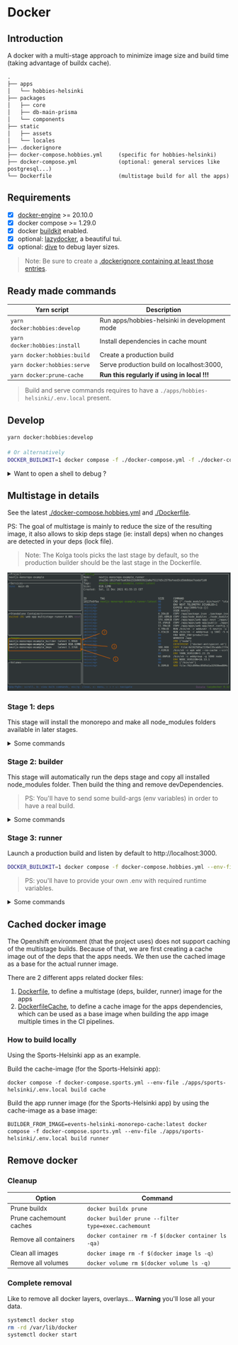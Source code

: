 # Docker

## Introduction

A docker with a multi-stage approach to minimize image size
and build time (taking advantage of buildx cache).

```
.
├── apps
│   └── hobbies-helsinki
├── packages
│   ├── core
│   ├── db-main-prisma
│   └── components
├── static
│   ├── assets
│   └── locales
├── .dockerignore
├── docker-compose.hobbies.yml     (specific for hobbies-helsinki)
├── docker-compose.yml             (optional: general services like postgresql...)
└── Dockerfile                     (multistage build for all the apps)
```

## Requirements

- [x] [docker-engine](https://docs.docker.com/get-docker) >= 20.10.0
- [x] docker compose >= 1.29.0
- [x] docker [buildkit](https://docs.docker.com/develop/develop-images/build_enhancements) enabled.
- [x] optional: [lazydocker](https://github.com/jesseduffield/lazydocker), a beautiful tui.
- [x] optional: [dive](https://github.com/wagoodman/dive) to debug layer sizes.

> Note: Be sure to create a [.dockerignore containing at least those entries](https://github.com/City-of-Helsinki/events-helsinki-monorepo/blob/main/.dockerignore).

## Ready made commands

| Yarn script                   | Description                                   |
| ----------------------------- | --------------------------------------------- |
| `yarn docker:hobbies:develop` | Run apps/hobbies-helsinki in development mode |
| `yarn docker:hobbies:install` | Install dependencies in cache mount           |
| `yarn docker:hobbies:build`   | Create a production build                     |
| `yarn docker:hobbies:serve`   | Serve production build on localhost:3000,     |
| `yarn docker:prune-cache`     | **Run this regularly if using in local !!!**  |

> Build and serve commands requires to have a `./apps/hobbies-helsinki/.env.local` present.

## Develop

```bash
yarn docker:hobbies:develop

# Or alternatively
DOCKER_BUILDKIT=1 docker compose -f ./docker-compose.yml -f ./docker-compose.hobbies.yml up develop
```

<details>
  <summary>Want to open a shell to debug ?</summary>
    
  ```bash
  DOCKER_BUILDKIT=1 docker compose -f ./docker-compose.hobbies.yml run --rm develop sh
  ```
  
</details>

## Multistage in details

See the latest [./docker-compose.hobbies.yml](https://github.com/City-of-Helsinki/events-helsinki-monorepo/blob/main/docker-compose.hobbies.yml)
and [./Dockerfile](https://github.com/City-of-Helsinki/events-helsinki-monorepo/blob/main/docker-compose.hobbies.yml).

PS: The goal of multistage is mainly to reduce the size of the resulting image, it also allows to skip deps stage (ie: install deps) when no changes are detected in your deps (lock file).

> Note: The Kolga tools picks the last stage by default, so the production builder should be the last stage in the Dockerfile.

![Lazydocker multistage sizes](multistage-size.png)

### Stage 1: deps

This stage will install the monorepo and make all node_modules folders available in later
stages.

<details>
  <summary>Some commands</summary>
   
  To build it independently
    
  ```bash
  DOCKER_BUILDKIT=1 docker compose -f docker-compose.hobbies.yml build --progress=tty deps
  # docker buildx bake -f docker-compose.hobbies.yml --progress=tty deps
  ```
    
  To force a rebuild
    
  ```bash
  DOCKER_BUILDKIT=1 docker compose -f docker-compose.hobbies.yml build --no-cache --force-rm --progress=tty deps
  ```
    
  Want to open a shell into it ?
    
  ```bash
  DOCKER_BUILDKIT=1 docker compose -f docker-compose.hobbies.yml run --rm deps sh
  ```

</details>

### Stage 2: builder

This stage will automatically run the deps stage and copy all installed node_modules folder.
Then build the thing and remove devDependencies.

> PS: You'll have to send some build-args (env variables) in order to have a real build.

<details>
  <summary>Some commands</summary>
  To build it independently
  
  ```bash
  DOCKER_BUILDKIT=1 docker compose -f docker-compose.hobbies.yml build --progress=tty builder
  # docker buildx bake -f docker-compose.hobbies.yml --progress=tty builder
  ```
  
  To force a rebuild
  
  ```bash
  DOCKER_BUILDKIT=1 docker compose -f docker-compose.hobbies.yml build --no-cache --force-rm --progress=tty builder
  ```
  
  Want to open a shell into it ?
  
  ```bash
  DOCKER_BUILDKIT=1 docker compose -f docker-compose.hobbies.yml run --rm builder sh
  ```

</details>

### Stage 3: runner

Launch a production build and listen by default to http://localhost:3000.

```bash
DOCKER_BUILDKIT=1 docker compose -f docker-compose.hobbies.yml --env-file .env.secret up runner
```

> PS: you'll have to provide your own .env with required runtime variables.

<details>
  <summary>Some commands</summary>
  To build it independently
  
  ```bash
  DOCKER_BUILDKIT=1 docker compose -f docker-compose.hobbies.yml build --progress=tty runner
  # docker buildx bake -f docker-compose.hobbies.yml --progress=tty runner
  ```
  
  To force a rebuild
  
  ```bash
  DOCKER_BUILDKIT=1 docker compose -f docker-compose.hobbies.yml build --no-cache --force-rm --progress=tty runner
  ```
  
  Want to open a shell into it ?
  
  ```bash
  DOCKER_BUILDKIT=1 docker compose -f docker-compose.hobbies.yml run --rm runner sh
  ```
  
</details>

## Cached docker image

The Openshift environment (that the project uses) does not support caching of the multistage builds. Because of that, we are first creating a cache image out of the deps that the apps needs. We then use the cached image as a base for the actual runner image.

There are 2 different apps related docker files:

1. [Dockerfile](../../Dockerfile), to define a multistage (deps, builder, runner) image for the apps
2. [DockerfileCache](../../DockerfileCache), to define a cache image for the apps dependencies, which can be used as a base image when building the app image multiple times in the CI pipelines.

### How to build locally

Using the Sports-Helsinki app as an example.

Build the cache-image (for the Sports-Helsinki app):

```
docker compose -f docker-compose.sports.yml --env-file ./apps/sports-helsinki/.env.local build cache
```

Build the app runner image (for the Sports-Helsinki app) by using the cache-image as a base image:

```
BUILDER_FROM_IMAGE=events-helsinki-monorepo-cache:latest docker compose -f docker-compose.sports.yml --env-file ./apps/sports-helsinki/.env.local build runner
```

## Remove docker

### Cleanup

| Option                  | Command                                              |
| ----------------------- | ---------------------------------------------------- |
| Prune buildx            | `docker buildx prune`                                |
| Prune cachemount caches | `docker builder prune --filter type=exec.cachemount` |
| Remove all containers   | `docker container rm -f $(docker container ls -qa)`  |
| Clean all images        | `docker image rm -f $(docker image ls -q)`           |
| Remove all volumes      | `docker volume rm $(docker volume ls -q)`            |

### Complete removal

Like to remove all docker layers, overlays... **Warning** you'll lose all your data.

```bash
systemctl docker stop
rm -rd /var/lib/docker
systemctl docker start
```
